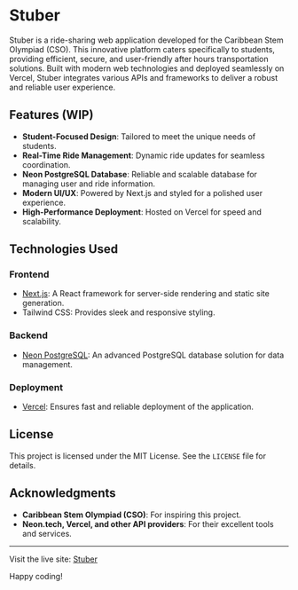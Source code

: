 # Stuber

Stuber is a ride-sharing web application developed for the Caribbean Stem Olympiad (CSO). This innovative platform caters specifically to students, providing efficient, secure, and user-friendly after hours transportation solutions. Built with modern web technologies and deployed seamlessly on Vercel, Stuber integrates various APIs and frameworks to deliver a robust and reliable user experience.

## Features (WIP)

- **Student-Focused Design**: Tailored to meet the unique needs of students.
- **Real-Time Ride Management**: Dynamic ride updates for seamless coordination.
- **Neon PostgreSQL Database**: Reliable and scalable database for managing user and ride information.
- **Modern UI/UX**: Powered by Next.js and styled for a polished user experience.
- **High-Performance Deployment**: Hosted on Vercel for speed and scalability.

## Technologies Used

### Frontend

- [Next.js](https://nextjs.org/): A React framework for server-side rendering and static site generation.
- Tailwind CSS: Provides sleek and responsive styling.

### Backend

- [Neon PostgreSQL](https://neon.tech/): An advanced PostgreSQL database solution for data management.

### Deployment

- [Vercel](https://vercel.com/): Ensures fast and reliable deployment of the application.

## License

This project is licensed under the MIT License. See the `LICENSE` file for details.

## Acknowledgments

- **Caribbean Stem Olympiad (CSO)**: For inspiring this project.
- **Neon.tech, Vercel, and other API providers**: For their excellent tools and services.

---

Visit the live site: [Stuber](https://stuber.vercel.app)

Happy coding!

